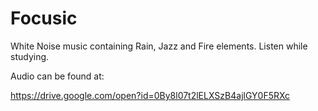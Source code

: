 # Focusic
White Noise music containing Rain, Jazz and Fire elements. Listen while studying.

Audio can be found at:

https://drive.google.com/open?id=0By8l07t2lELXSzB4ajlGY0F5RXc
